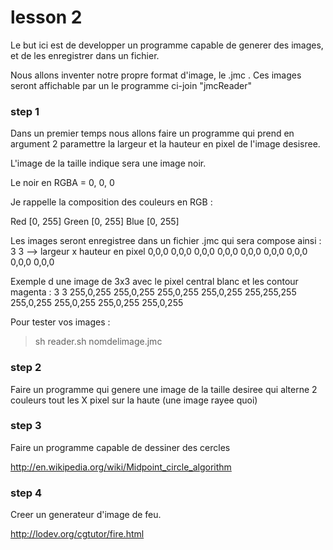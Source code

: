 # lesson 2

Le but ici est de developper un programme capable de generer des images, et de les enregistrer dans  un fichier.

Nous allons inventer notre propre format d'image, le .jmc .
Ces images seront affichable par un le programme ci-join "jmcReader"

### step 1

Dans un premier temps nous allons faire un programme qui prend en argument 2 paramettre la largeur et la hauteur en pixel de l'image desisree.

L'image de la taille indique sera une image noir.

Le noir en RGBA = 0, 0, 0

Je rappelle la composition des couleurs en RGB :

Red [0, 255]
Green [0, 255]
Blue [0, 255]

Les images seront enregistree dans un fichier .jmc qui sera compose ainsi :
3 3 --> largeur x hauteur en pixel
0,0,0 0,0,0 0,0,0 
0,0,0 0,0,0 0,0,0 
0,0,0 0,0,0 0,0,0 

Exemple d une image de 3x3 avec le pixel central blanc et les contour magenta :
3 3
255,0,255 255,0,255 255,0,255
255,0,255 255,255,255 255,0,255
255,0,255 255,0,255 255,0,255

Pour tester vos images :
> sh reader.sh nomdelimage.jmc

### step 2

Faire un programme qui genere une image de la taille desiree qui alterne 2 couleurs tout les X pixel sur la haute (une image rayee quoi)

### step 3

Faire un programme capable de dessiner des cercles

http://en.wikipedia.org/wiki/Midpoint_circle_algorithm

### step 4

Creer un generateur d'image de feu.

http://lodev.org/cgtutor/fire.html